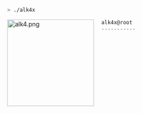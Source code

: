```zsh
> ./alk4x
```

<img align="left" src="https://img2.freepng.es/20180414/req/kisspng-arch-linux-installation-btrfs-computer-software-archery-5ad1b76bb2cdd1.7435733015236934197324.jpg" alt="alk4.png" width="200"/>

```csharp
  alk4x@root
  -----------
  
```
